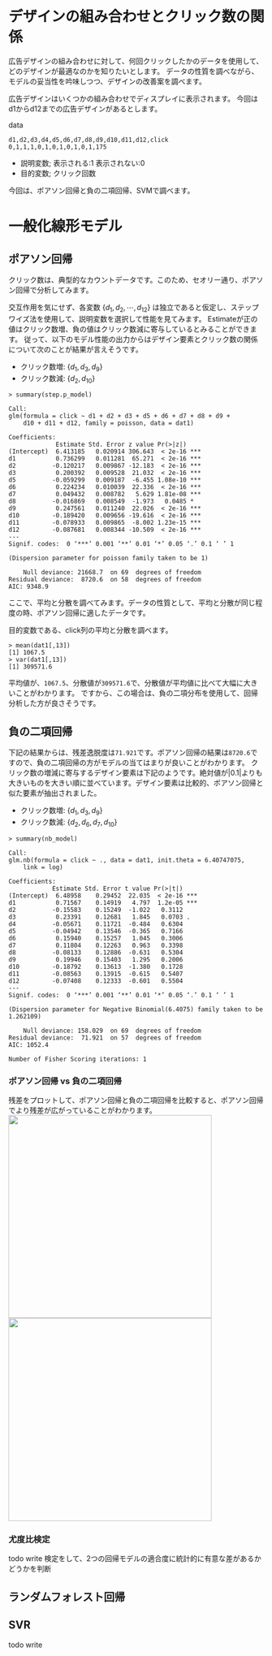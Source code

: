 # デザインの組み合わせとクリック数の関係

広告デザインの組み合わせに対して、何回クリックしたかのデータを使用して、どのデザインが最適なのかを知りたいとします。
データの性質を調べながら、モデルの妥当性を吟味しつつ、デザインの改善案を調べます。

広告デザインはいくつかの組み合わせでディスプレイに表示されます。
今回はd1からd12までの広告デザインがあるとします。

data

```csv
d1,d2,d3,d4,d5,d6,d7,d8,d9,d10,d11,d12,click
0,1,1,1,0,1,0,1,0,1,0,1,175
```

- 説明変数;
  表示される:1 表示されない:0
- 目的変数;
  クリック回数

今回は、ポアソン回帰と負の二項回帰、SVMで調べます。

# 一般化線形モデル

## ポアソン回帰

クリック数は、典型的なカウントデータです。このため、セオリー通り、ポアソン回帰で分析してみます。

交互作用を気にせず、各変数 $`\{ d_1,d_2, \cdots , d_{12} \}`$ は独立であると仮定し、ステップワイズ法を使用して、説明変数を選択して性能を見てみます。
Estimateが正の値はクリック数増、負の値はクリック数減に寄与しているとみることができます。
従って、以下のモデル性能の出力からはデザイン要素とクリック数の関係について次のことが結果が言えそうです。

- クリック数増: $`\{d_1, d_3, d_9\}`$
- クリック数減: $`\{d_2, d_{10}\}`$

```
> summary(step.p_model)

Call:
glm(formula = click ~ d1 + d2 + d3 + d5 + d6 + d7 + d8 + d9 + 
    d10 + d11 + d12, family = poisson, data = dat1)

Coefficients:
             Estimate Std. Error z value Pr(>|z|)    
(Intercept)  6.413185   0.020914 306.643  < 2e-16 ***
d1           0.736299   0.011281  65.271  < 2e-16 ***
d2          -0.120217   0.009867 -12.183  < 2e-16 ***
d3           0.200392   0.009528  21.032  < 2e-16 ***
d5          -0.059299   0.009187  -6.455 1.08e-10 ***
d6           0.224234   0.010039  22.336  < 2e-16 ***
d7           0.049432   0.008782   5.629 1.81e-08 ***
d8          -0.016869   0.008549  -1.973   0.0485 *  
d9           0.247561   0.011240  22.026  < 2e-16 ***
d10         -0.189420   0.009656 -19.616  < 2e-16 ***
d11         -0.078933   0.009865  -8.002 1.23e-15 ***
d12         -0.087681   0.008344 -10.509  < 2e-16 ***
---
Signif. codes:  0 ‘***’ 0.001 ‘**’ 0.01 ‘*’ 0.05 ‘.’ 0.1 ‘ ’ 1

(Dispersion parameter for poisson family taken to be 1)

    Null deviance: 21668.7  on 69  degrees of freedom
Residual deviance:  8720.6  on 58  degrees of freedom
AIC: 9348.9
```

ここで、平均と分散を調べてみます。データの性質として、平均と分散が同じ程度の時、ポアソン回帰に適したデータです。

目的変数である、click列の平均と分散を調べます。

```
> mean(dat1[,13])
[1] 1067.5
> var(dat1[,13])
[1] 309571.6
```

平均値が、`1067.5`、分散値が`309571.6`で、分散値が平均値に比べて大幅に大きいことがわかります。
ですから、この場合は、負の二項分布を使用して、回帰分析した方が良さそうです。

## 負の二項回帰

下記の結果からは、残差逸脱度は`71.921`です。ポアソン回帰の結果は`8720.6`ですので、負の二項回帰の方がモデルの当てはまりが良いことがわかります。
クリック数の増減に寄与するデザイン要素は下記のようです。絶対値が|0.1|よりも大きいものを大きい順に並べています。デザイン要素は比較的、ポアソン回帰と似た要素が抽出されました。

- クリック数増: $`\{d_1, d_3, d_9\}`$
- クリック数減: $`\{d_2,d_{6},d_{7},d_{10}\}`$

```
> summary(nb_model)

Call:
glm.nb(formula = click ~ ., data = dat1, init.theta = 6.40747075, 
    link = log)

Coefficients:
            Estimate Std. Error t value Pr(>|t|)    
(Intercept)  6.48958    0.29452  22.035  < 2e-16 ***
d1           0.71567    0.14919   4.797  1.2e-05 ***
d2          -0.15583    0.15249  -1.022   0.3112    
d3           0.23391    0.12681   1.845   0.0703 .  
d4          -0.05671    0.11721  -0.484   0.6304    
d5          -0.04942    0.13546  -0.365   0.7166    
d6           0.15940    0.15257   1.045   0.3006    
d7           0.11804    0.12263   0.963   0.3398    
d8          -0.08133    0.12886  -0.631   0.5304    
d9           0.19946    0.15403   1.295   0.2006    
d10         -0.18792    0.13613  -1.380   0.1728    
d11         -0.08563    0.13915  -0.615   0.5407    
d12         -0.07408    0.12333  -0.601   0.5504    
---
Signif. codes:  0 ‘***’ 0.001 ‘**’ 0.01 ‘*’ 0.05 ‘.’ 0.1 ‘ ’ 1

(Dispersion parameter for Negative Binomial(6.4075) family taken to be 1.262109)

    Null deviance: 158.029  on 69  degrees of freedom
Residual deviance:  71.921  on 57  degrees of freedom
AIC: 1052.4

Number of Fisher Scoring iterations: 1
```

### ポアソン回帰 vs 負の二項回帰

残差をプロットして、ポアソン回帰と負の二項回帰を比較すると、ポアソン回帰でより残差が広がっていることがわかります。
<img src="https://github.com/user-attachments/assets/9ed56f0d-b531-4624-ba0f-4ebf2814cdfc" width="400">
<img src="https://github.com/user-attachments/assets/75b275bd-7e3b-4693-b916-162e42dc959a" width="400">




### 尤度比検定

todo write
検定をして、2つの回帰モデルの適合度に統計的に有意な差があるかどうかを判断

## ランダムフォレスト回帰

## SVR



todo write
